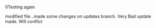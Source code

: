 0Testing again

modified file...made some changes on updates branch. Very Bad update made. Will conflict